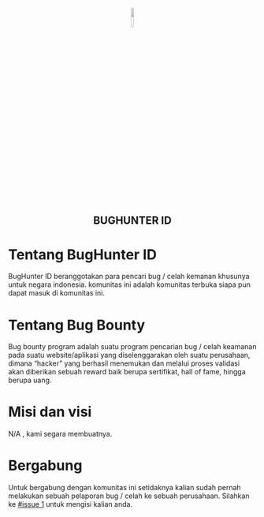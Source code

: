 <p align="center"><img src="https://raw.githubusercontent.com/BugHunterID/BugHunterID-InviteMe/master/logo.png" width="10%"></img></p>
<h2 align="center">BUGHUNTER ID</h2>

# Tentang BugHunter ID 

BugHunter ID beranggotakan para pencari bug / celah kemanan khusunya untuk negara indonesia. komunitas ini adalah komunitas terbuka siapa pun dapat masuk di komunitas ini.

# Tentang Bug Bounty

Bug bounty program adalah suatu program pencarian bug / celah keamanan pada suatu website/aplikasi yang diselenggarakan oleh suatu perusahaan, dimana “hacker” yang berhasil menemukan dan melalui proses validasi akan diberikan sebuah reward baik berupa sertifikat, hall of fame, hingga berupa uang.


# Misi dan visi 

N/A , kami segara membuatnya.

# Bergabung 

Untuk bergabung dengan komunitas ini setidaknya kalian sudah pernah melakukan sebuah pelaporan bug / celah ke sebuah perusahaan.
Silahkan ke [#issue 1](https://github.com/BugHunterID/BugHunterID/issues/1) untuk mengisi kalian anda.
